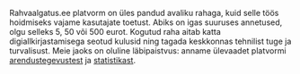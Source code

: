 Rahvaalgatus.ee platvorm on üles pandud avaliku rahaga, kuid selle töös hoidmiseks vajame kasutajate toetust. Abiks on igas suuruses annetused, olgu selleks 5, 50 või 500 eurot. Kogutud raha aitab katta digiallkirjastamisega seotud kulusid ning tagada keskkonnas tehnilist tuge ja turvalisust. Meie jaoks on oluline läbipaistvus: anname ülevaadet platvormi [arendustegevustest](https://github.com/rahvaalgatus/rahvaalgatus/issues) ja [statistikast](https://www.kogu.ee/rahvaalgatus-ee-2020-aasta-statistika-inimestel-on-selge-soov-oma-haal-kuuldavaks-teha-ka-valimistevahelisel-ajal/).
